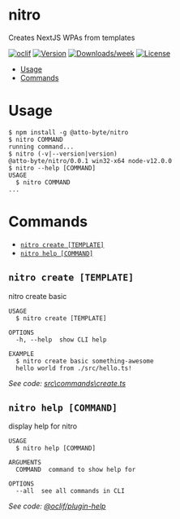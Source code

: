 nitro
=====

Creates NextJS WPAs from templates

[![oclif](https://img.shields.io/badge/cli-oclif-brightgreen.svg)](https://oclif.io)
[![Version](https://img.shields.io/npm/v/nitro.svg)](https://npmjs.org/package/nitro)
[![Downloads/week](https://img.shields.io/npm/dw/nitro.svg)](https://npmjs.org/package/nitro)
[![License](https://img.shields.io/npm/l/nitro.svg)](https://github.com/williamluke4/nitro/blob/master/package.json)

<!-- toc -->
* [Usage](#usage)
* [Commands](#commands)
<!-- tocstop -->
# Usage
<!-- usage -->
```sh-session
$ npm install -g @atto-byte/nitro
$ nitro COMMAND
running command...
$ nitro (-v|--version|version)
@atto-byte/nitro/0.0.1 win32-x64 node-v12.0.0
$ nitro --help [COMMAND]
USAGE
  $ nitro COMMAND
...
```
<!-- usagestop -->
# Commands
<!-- commands -->
* [`nitro create [TEMPLATE]`](#nitro-create-template)
* [`nitro help [COMMAND]`](#nitro-help-command)

## `nitro create [TEMPLATE]`

nitro create basic

```
USAGE
  $ nitro create [TEMPLATE]

OPTIONS
  -h, --help  show CLI help

EXAMPLE
  $ nitro create basic something-awesome
  hello world from ./src/hello.ts!
```

_See code: [src\commands\create.ts](https://github.com/williamluke4/nitro/blob/v0.0.1/src\commands\create.ts)_

## `nitro help [COMMAND]`

display help for nitro

```
USAGE
  $ nitro help [COMMAND]

ARGUMENTS
  COMMAND  command to show help for

OPTIONS
  --all  see all commands in CLI
```

_See code: [@oclif/plugin-help](https://github.com/oclif/plugin-help/blob/v3.1.0/src\commands\help.ts)_
<!-- commandsstop -->
